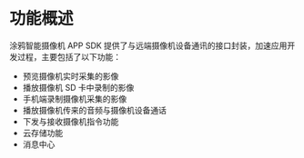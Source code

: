 

# 功能概述

涂鸦智能摄像机 APP SDK 提供了与远端摄像机设备通讯的接口封装，加速应用开发过程，主要包括了以下功能：

- 预览摄像机实时采集的影像
- 播放摄像机 SD 卡中录制的影像
- 手机端录制摄像机采集的影像
- 播放摄像机传来的音频与摄像机设备通话
- 下发与接收摄像机指令功能
- 云存储功能
- 消息中心


